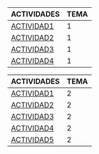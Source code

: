 ACTIVIDADES | TEMA
------------ | -------------
[ACTIVIDAD1](https://github.com/ManuelDavid97/ejerciciosLLMM/blob/main/tema1/actividad1.html)|  1
[ACTIVIDAD2](https://github.com/ManuelDavid97/ejerciciosLLMM/blob/main/tema1/actividad2.xml)|  1
[ACTIVIDAD3](https://github.com/ManuelDavid97/ejerciciosLLMM/blob/main/tema1/Actividad3/README.md)|  1
[ACTIVIDAD4](https://github.com/ManuelDavid97/ejerciciosLLMM/blob/main/tema1/README(actividad4).md)|  1

ACTIVIDADES | TEMA
------------ | -------------
[ACTIVIDAD1](https://github.com/ManuelDavid97/ejerciciosLLMM/blob/main/tema2/actividad1.html)|  2
[ACTIVIDAD2](https://github.com/ManuelDavid97/ejerciciosLLMM/blob/main/tema2/actividad2.html)|  2
[ACTIVIDAD3](https://github.com/ManuelDavid97/ejerciciosLLMM/blob/main/tema2/actividad3.html)|  2
[ACTIVIDAD4](https://github.com/ManuelDavid97/ejerciciosLLMM/blob/main/tema2/actividad4.html)|  2
[ACTIVIDAD5](https://github.com/ManuelDavid97/ejerciciosLLMM/blob/main/tema2/actividad6/indice.html)|  2
